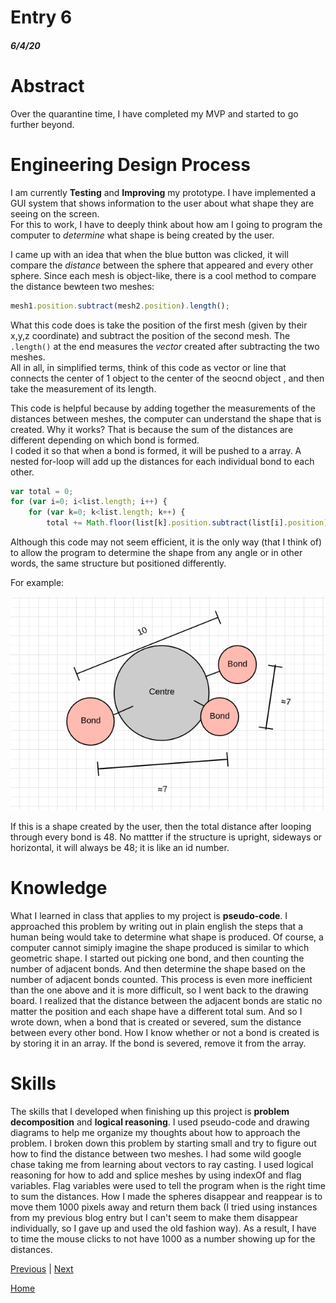 # Entry 6
##### 6/4/20

# Abstract
Over the quarantine time, I have completed my MVP and started to go further beyond.

# Engineering Design Process
I am currently **Testing** and **Improving** my prototype. I have implemented a GUI system that shows information to the user about what shape
they are seeing on the screen. <br>
For this to work, I have to deeply think about how am I going to program the computer to *determine* what shape is being created
by the user.

I came up with an idea that when the blue button was clicked, it will compare the *distance* between the sphere that appeared and every other
sphere. Since each mesh is object-like, there is a cool method to compare the distance bewteen two meshes:
```javascript
mesh1.position.subtract(mesh2.position).length();
```
What this code does is take the position of the first mesh (given by their x,y,z coordinate) and subtract the position of the second mesh.
The `.length()` at the end measures the *vector* created after subtracting the two meshes. <br>
All in all, in simplified terms, think of this code as vector or line that connects the center of 1 object to the center of the seocnd object
, and then take the measurement of its length.

This code is helpful because by adding together the measurements of the distances between meshes, the computer can understand the shape that is created.
Why it works? That is because the sum of the distances are different depending on which bond is formed. <br>
I coded it so that when a bond is formed, it will be pushed to a array. A nested for-loop will add up the distances for each individual bond
to each other.
```javascript
var total = 0;
for (var i=0; i<list.length; i++) {
    for (var k=0; k<list.length; k++) {
        total += Math.floor(list[k].position.subtract(list[i].position).length());
```
Although this code may not seem efficient, it is the only way (that I think of) to allow the program to determine the shape from
any angle or in other words, the same structure but positioned differently.

For example:<br>

![Diagram](../photo/fp1.PNG)

If this is a shape created by the user, then the total distance after looping through every bond is 48. No mattter if the structure is upright,
sideways or horizontal, it will always be 48; it is like an id number.

# Knowledge

What I learned in class that applies to my project is **pseudo-code**. I approached this problem by writing out in plain english the steps
that a human being would take to determine what shape is produced. Of course, a computer cannot simiply imagine the shape produced
is similar to which geometric shape. I started out picking one bond, and then counting the number of adjacent bonds. And then determine
the shape based on the number of adjacent bonds counted. This process is even more inefficient than the one above and it is more difficult, so I went
back to the drawing board. I realized that the distance between the adjacent bonds are static no matter the position and each shape have a different total sum.
And so I wrote down, when a bond that is created or severed, sum the distance between every other bond. How I know whether or not a bond is created
is by storing it in an array. If the bond is severed, remove it from the array.

# Skills

The skills that I developed when finishing up this project is **problem decomposition** and **logical reasoning**. I used pseudo-code and drawing diagrams to help me organize my thoughts about how to approach the problem.
I broken down this problem by starting small and try to figure out how to find the distance between two meshes. I had some wild google chase
taking me from learning about vectors to ray casting. I used logical reasoning for how to add and splice meshes by using indexOf and flag variables.
 Flag variables were used to tell the program when is the right time to sum the distances. How I made the spheres disappear and reappear is to
 move them 1000 pixels away and return them back (I tried using instances from my previous blog entry but I can't seem to make them disappear individually, so I gave up and used the old fashion way).
 As a result, I have to time the mouse clicks to not have 1000 as a number showing up for the distances.

[Previous](entry05.md) | [Next](entry07.md)

[Home](../README.md)